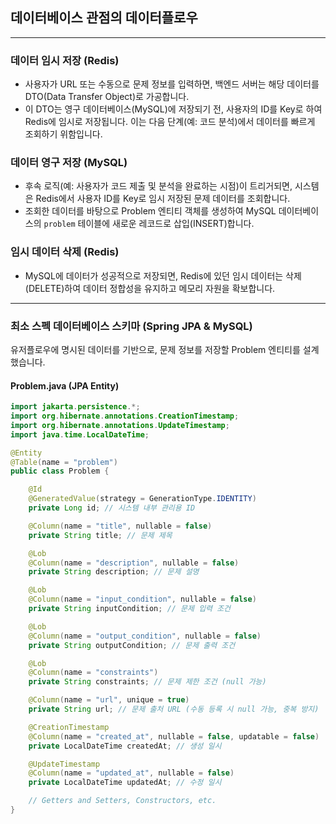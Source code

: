 ## 데이터베이스 관점의 데이터플로우

---

### 데이터 임시 저장 (Redis)

*   사용자가 URL 또는 수동으로 문제 정보를 입력하면, 백엔드 서버는 해당 데이터를 DTO(Data Transfer Object)로 가공합니다.
*   이 DTO는 영구 데이터베이스(MySQL)에 저장되기 전, 사용자의 ID를 Key로 하여 Redis에 임시로 저장됩니다. 이는 다음 단계(예: 코드 분석)에서 데이터를 빠르게 조회하기 위함입니다.

### 데이터 영구 저장 (MySQL)

*   후속 로직(예: 사용자가 코드 제출 및 분석을 완료하는 시점)이 트리거되면, 시스템은 Redis에서 사용자 ID를 Key로 임시 저장된 문제 데이터를 조회합니다.
*   조회한 데이터를 바탕으로 Problem 엔티티 객체를 생성하여 MySQL 데이터베이스의 `problem` 테이블에 새로운 레코드로 삽입(INSERT)합니다.

### 임시 데이터 삭제 (Redis)

*   MySQL에 데이터가 성공적으로 저장되면, Redis에 있던 임시 데이터는 삭제(DELETE)하여 데이터 정합성을 유지하고 메모리 자원을 확보합니다.

---

### 최소 스펙 데이터베이스 스키마 (Spring JPA & MySQL)

유저플로우에 명시된 데이터를 기반으로, 문제 정보를 저장할 Problem 엔티티를 설계했습니다.

#### Problem.java (JPA Entity)

```java
import jakarta.persistence.*;
import org.hibernate.annotations.CreationTimestamp;
import org.hibernate.annotations.UpdateTimestamp;
import java.time.LocalDateTime;

@Entity
@Table(name = "problem")
public class Problem {

    @Id
    @GeneratedValue(strategy = GenerationType.IDENTITY)
    private Long id; // 시스템 내부 관리용 ID

    @Column(name = "title", nullable = false)
    private String title; // 문제 제목

    @Lob
    @Column(name = "description", nullable = false)
    private String description; // 문제 설명

    @Lob
    @Column(name = "input_condition", nullable = false)
    private String inputCondition; // 문제 입력 조건

    @Lob
    @Column(name = "output_condition", nullable = false)
    private String outputCondition; // 문제 출력 조건

    @Lob
    @Column(name = "constraints")
    private String constraints; // 문제 제한 조건 (null 가능)

    @Column(name = "url", unique = true)
    private String url; // 문제 출처 URL (수동 등록 시 null 가능, 중복 방지)

    @CreationTimestamp
    @Column(name = "created_at", nullable = false, updatable = false)
    private LocalDateTime createdAt; // 생성 일시

    @UpdateTimestamp
    @Column(name = "updated_at", nullable = false)
    private LocalDateTime updatedAt; // 수정 일시

    // Getters and Setters, Constructors, etc.
}
```